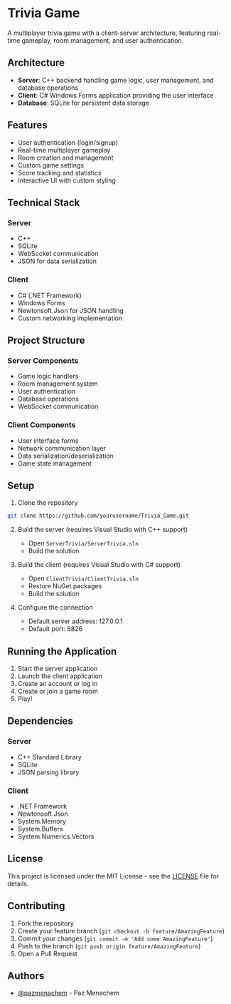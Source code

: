 # Trivia Game

A multiplayer trivia game with a client-server architecture, featuring real-time gameplay, room management, and user authentication.

## Architecture

- **Server**: C++ backend handling game logic, user management, and database operations
- **Client**: C# Windows Forms application providing the user interface
- **Database**: SQLite for persistent data storage

## Features

- User authentication (login/signup)
- Real-time multiplayer gameplay
- Room creation and management
- Custom game settings
- Score tracking and statistics
- Interactive UI with custom styling

## Technical Stack

### Server
- C++
- SQLite
- WebSocket communication
- JSON for data serialization

### Client
- C# (.NET Framework)
- Windows Forms
- Newtonsoft.Json for JSON handling
- Custom networking implementation

## Project Structure

### Server Components
- Game logic handlers
- Room management system
- User authentication
- Database operations
- WebSocket communication

### Client Components
- User interface forms
- Network communication layer
- Data serialization/deserialization
- Game state management

## Setup

1. Clone the repository
```bash
git clone https://github.com/yourusername/Trivia_Game.git
```

2. Build the server (requires Visual Studio with C++ support)
   - Open `ServerTrivia/ServerTrivia.sln`
   - Build the solution

3. Build the client (requires Visual Studio with C# support)
   - Open `ClientTrivia/ClientTrivia.sln`
   - Restore NuGet packages
   - Build the solution

4. Configure the connection
   - Default server address: 127.0.0.1
   - Default port: 8826

## Running the Application

1. Start the server application
2. Launch the client application
3. Create an account or log in
4. Create or join a game room
5. Play!

## Dependencies

### Server
- C++ Standard Library
- SQLite
- JSON parsing library

### Client
- .NET Framework
- Newtonsoft.Json
- System.Memory
- System.Buffers
- System.Numerics.Vectors

## License

This project is licensed under the MIT License - see the [LICENSE](LICENSE) file for details.

## Contributing

1. Fork the repository
2. Create your feature branch (`git checkout -b feature/AmazingFeature`)
3. Commit your changes (`git commit -m 'Add some AmazingFeature'`)
4. Push to the branch (`git push origin feature/AmazingFeature`)
5. Open a Pull Request

## Authors

- [@pazmenachem](https://github.com/pazmenachem) - Paz Menachem
